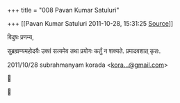 +++
title = "008 Pavan Kumar Satuluri"

+++
[[Pavan Kumar Satuluri	2011-10-28, 15:31:25 [Source](https://groups.google.com/g/bvparishat/c/tiWZaVpCw-Q)]]



विदुषः प्रणम्य,  
  

सुब्रह्मण्यमहोदयैः उक्तं सत्यमेव तथा प्रयोगः कर्तुं न शक्यते. प्रमादवशात् कृतः.  
  

2011/10/28 subrahmanyam korada \<[kora...@gmail.com]()\>





